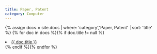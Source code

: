 ```yaml
---
title: Paper, Patent
category: Computer
---
```


{% assign docs = site.docs | where: 'category','Paper, Patent' | sort: 'title' %}
{% for doc in docs %}{% if doc.title != null %}
<li><a href="{{ site.baseurl}}{{ doc.url }}">{{ doc.title }}</a></li>
{% endif %}{% endfor %}

